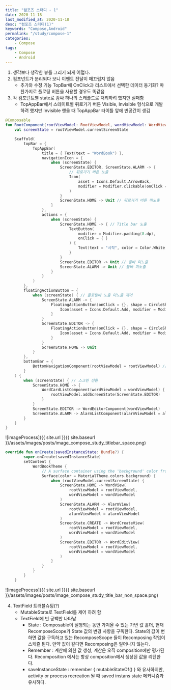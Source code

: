 ```yaml
---
title: "컴포즈 스터디 - 1"
date: 2020-11-18
last_modified_at: 2020-11-18
desc: "컴포즈 스터디(1)"
keywords: "Compose,Android"
permalink: "/study/compose-1"
categories: 
    - Compose
tags: 
    - Compose
    - Android
---
```


1. 생각보다 생각한 뷰를 그리기 되게 어렵다.
2. 컴포넌트가 분리되다 보니 이벤트 전달이 매끄럽지 않음
    * 추가와 수정 기능 TopBar에 OnClick과 리스트에서 선택한 데이터 동기화? 마찬가지로 플로팅 버튼을 사용할 경우도 똑같음
3. 각 컴포넌트별 state로 감싸 하나의 스캐폴드로 처리하려 했지만 실패함
    * TopAppBar에서 스테이트별 뒤로가기 버튼 Visible, Invisible 형식으로 개발하려 했지만 Invisible 햇을 때 TopAppBar 타이틀 앞에 빈공간이 생김

```kotlin
@Composable
fun RootComponent(rootViewModel: RootViewModel, wordViewModel: WordViewModel, alarmViewModel: AlarmViewModel) {
    val screenState = rootViewModel.currentScreenState

    Scaffold(
        topBar = {
            TopAppBar(
                title = { Text(text = "WordBook") },
                navigationIcon = {
                    when (screenState) {
                        ScreenState.EDITOR, ScreenState.ALARM -> {
                            // 뒤로가기 버튼 노출
                            Icon(
                                asset = Icons.Default.ArrowBack,
                                modifier = Modifier.clickable(onClick = { rootViewModel.isPopOrExit() })
                            )
                        }
                        ScreenState.HOME -> Unit // 뒤로가기 버튼 미노출
                    }
                },
                actions = {
                    when (screenState) {
                        ScreenState.HOME -> { // Title bar 노출
                            TextButton(
                                modifier = Modifier.padding(8.dp),
                                onClick = { }
                            ) {
                                Text(text = "시작", color = Color.White)
                            }
                        }
                        ScreenState.EDITOR -> Unit // 툴바 미노출
                        ScreenState.ALARM -> Unit // 툴바 미노출
                    }
                }
            )
        },
        floatingActionButton = {
            when (screenState) { // 플로팅바 노출 미노출 제어
                ScreenState.ALARM -> {
                    FloatingActionButton(onClick = {}, shape = CircleShape) {
                        Icon(asset = Icons.Default.Add, modifier = Modifier.size(16.dp))
                    }
                }
                ScreenState.EDITOR -> {
                    FloatingActionButton(onClick = {}, shape = CircleShape) {
                        Icon(asset = Icons.Default.Add, modifier = Modifier.size(16.dp))
                    }
                }
                ScreenState.HOME -> Unit
            }
        },
        bottomBar = {
            BottomNavigationComponent(rootViewModel = rootViewModel) // 바텀 네비게이션
        }
    ) {
        when (screenState) { // 스크린 전환
            ScreenState.HOME -> {
                WordCardListComponent(wordViewModel = wordViewModel) {
                    rootViewModel.addScreenState(ScreenState.EDITOR)
                }
            }
            ScreenState.EDITOR -> WordEditorComponent(wordViewModel)
            ScreenState.ALARM -> AlarmListComponent(alarmViewModel = alarmViewModel)
        }
    }
}
```

![imageProcess]({{ site.url }}{{ site.baseurl }}/assets/images/posts/image_compose_study_titlebar_space.png)

```kotlin
override fun onCreate(savedInstanceState: Bundle?) {
        super.onCreate(savedInstanceState)
        setContent {
            WordBookTheme {
                // A surface container using the 'background' color from the theme
                Surface(color = MaterialTheme.colors.background) {
                    when (rootViewModel.currentScreenState) {
                        ScreenState.HOME -> WordView(
                            rootViewModel = rootViewModel,
                            wordViewModel = wordViewModel
                        )
                        ScreenState.ALARM -> AlarmView(
                            rootViewModel = rootViewModel,
                            alarmViewModel = alarmViewModel
                        )
                        ScreenState.CREATE -> WordCreateView(
                            rootViewModel = rootViewModel,
                            wordViewModel = wordViewModel
                        )
                        ScreenState.EDITOR -> WordEditView(
                            rootViewModel = rootViewModel,
                            wordViewModel = wordViewModel
                        )
                    }
                }
            }
        }
    }
```

![imageProcess]({{ site.url }}{{ site.baseurl }}/assets/images/posts/image_compose_study_title_bar_non_space.png)

4. TextField 트러블슈팅(?)
    * MutableState로 TextField를 제어 하려 함
    * TextField에 빈 공백만 나타남
        * State : Composable이 실행되는 동안 가져올 수 있는 가변 값 홀더, 현재 RecomposeScope가 State 값의 변경 사항을 구독한다. State의 값이 변하면 값을 구독하고 있는 RecomposeScope 들이 Recomposing 작업이 스케쥴 된다. 만약 값이 같다면 Recomposing은 일어나지 않는다.
        * Remember : 계산에 의한 값 생성, 계산은 오직 composition에만 평가된다. Recomposition 에서는 항상 composition에서 생상된 값을 리턴한다.
        * saveInstanceState : remember { mutableStateOf() } 와 유사하지만, activity or process recreation 될 때 saved instans state 메커니즘과 유사하다.
